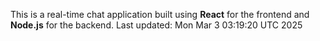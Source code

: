 This is a real-time chat application built using **React** for the frontend and **Node.js** for the backend.
Last updated: Mon Mar  3 03:19:20 UTC 2025
